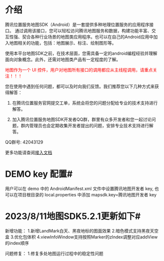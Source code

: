 # 介绍 #

腾讯位置服务地图SDK（Android）是一套提供多种地理位置服务的应用程序接口。
通过调用该接口，您可以轻松访问腾讯地图服务和数据，构建功能丰富、交互性强、契合各种行业场景的地图类应用程序。也可以在自己的Android应用中加入地图相关的功能，包括：地图展示、标注、绘制图形等。

使用本平台地图SDK之前，在技术层面，您需具备一定的android编程经验并理解面向对象概念。此外，还需对地图类产品有一定程度的了解。

<span style="color:red">地图作为一个 UI 控件，用户对地图所有接口的调用都应从主线程调用，请重点关注！！！</span>

您在使用中遇到任何问题，都可以及时向我们反馈。我们推荐您以下几种方式来获得解答：

1. 在腾讯位置服务官网提交工单，系统会将您的问题分配给专业的技术支持进行解答。

2. 加入腾讯位置服务地图SDK开发者QQ群，群里有众多开发者和您一起讨论问题，群内管理员也会定期收集开发者提出的问题，安排专业技术支持进行解答。

QQ群号: 42043129

更多功能请查阅[接入文档](https://tencentlbs.github.io/TencentMapDemo_Android/)

# DEMO key 配置#
用户可以在 demo 中的 AndroidManifest.xml 文件中设置腾讯地图开发者 key, 也可以在项目根目录的 local.properties 中添加 mapsdk.key=腾讯地图开发者 key

# 2023/8/11地图SDK5.2.1更新如下#
新增功能：
1.新增LandMark白天、黑夜地标的图面效果
2.暗色模式支持黑夜天空盒
3.优化包体积
4.viewInfoWindow支持按照Marker的zIndex调整对应addView的index顺序

问题修复：
1.修复多处地图运行过程中的稳定性问题